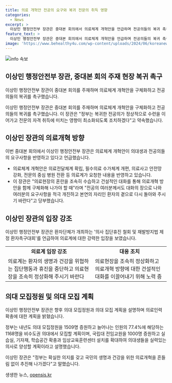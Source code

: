 ```yaml
---
title: 의료 개혁안 전공의 요구와 복귀 전문의 취득 영향
categories:
  - News
excerpt: >
  이상민 행정안전부 장관은 중대본 회의에서 의료체계 개혁안을 언급하며 전공의들의 복귀 촉구하고, 정부가 의료개혁 방향을 전공의들의 요구에 부응하겠다고 밝혔다. 의대 모집정원 증원과 의료현장 정상화를 위한 대화 필요성을 강조했고, 국민들의 의료개혁 지지에 감사의 말씀을 전했다.
feature_text: >
  이상민 행정안전부 장관은 중대본 회의에서 의료체계 개혁안을 언급하며 전공의들의 복귀 촉구하고, 정부가 의료개혁 방향을 전공의들의 요구에 부응하겠다고 밝혔다. 의대 모집정원 증원과 의료현장 정상화를 위한 대화 필요성을 강조했고, 국민들의 의료개혁 지지에 감사의 말씀을 전했다.
image: 'https://www.behealthy4u.com/wp-content/uploads/2024/06/koreanews.jpg'
---
```


<p><img src="https://www.behealthy4u.com/wp-content/uploads/2024/06/koreanews.jpg" alt="info 속보" /></p>

<h2 data-ke-size="size26">이상민 행정안전부 장관, 중대본 회의 주재 현장 복귀 촉구</h2>

<p>이상민 행정안전부 장관이 중대본 회의를 주재하며 의료체계 개혁안을 구체화하고 전공의들의 복귀를 촉구했습니다.</p>

<p data-ke-size="size16">이상민 행정안전부 장관은 중대본 회의를 주재하며 의료체계 개혁안을 구체화하고 전공의들의 복귀를 촉구했습니다. 이 장관은 "정부는 복귀한 전공의가 정상적으로 수련을 이어가고 전문의 자격 취득에 미치는 영향이 최소화되도록 조치하겠다"고 약속했습니다.</p>

<h2 data-ke-size="size26">이상민 장관의 의료개혁 방향</h2>

<p>이번 중대본 회의에서 이상민 행정안전부 장관은 의료체계 개혁안이 의대생과 전공의들의 요구사항을 반영하고 있다고 언급했습니다.</p>

<ul>
  <li>의료체계 개혁안은 의료전달체계 확립, 필수의료 수가체계 개편, 의료사고 안전망 강화, 전문의 중심 병원 전환 등 의료계가 요청한 내용을 반영하고 있습니다.</li>
  <li>이 장관은 "의료현장의 혼란을 조속히 수습하고 건설적인 대화를 통해 의료개혁 방안을 함께 구체화해 나가야 할 때"라며 "전공의 여러분께서도 대화의 장으로 나와 여러분의 요구사항을 적극 개진하고 본연의 자리인 환자의 곁으로 다시 돌아와 주시기 바란다"고 당부했습니다.</li>
</ul>

<h2 data-ke-size="size26">이상민 장관의 입장 강조</h2>

<p>이상민 행정안전부 장관은 환자단체가 개최하는 '의사 집단휴진 철회 및 재발방지법 제정 환자촉구대회'를 언급하여 의료계에 대한 강력한 입장을 보였습니다.</p>

<table>
  <tr>
    <td style="text-align: center; height: 17px;"><b>의료계 입장 강조</b></td>
    <td style="text-align: center; height: 17px;"><b>대응 조치</b></td>
  </tr>
  <tr>
    <td>의료계는 환자의 생명과 건강을 위협하는 집단행동과 휴진을 중단하고 의료현장을 조속히 정상화해 주시기 바란다</td>
    <td>의료현장을 조속히 정상화하고 의료개혁 방향에 대한 건설적인 대화를 이끌어내기 위해 노력 중</td>
  </tr>
</table>

<h2 data-ke-size="size26">의대 모집정원 및 의대 모집 계획</h2>

<p>이상민 행정안전부 장관은 향후 의대 모집정원과 의대 모집 계획을 설명하며 의료인력 확충에 대한 계획을 밝혔습니다.</p>

<p data-ke-size="size16">정부는 내년도 의대 모집정원을 1509명 증원하고 늘어나는 인원의 77.4%에 해당하는 1168명을 비수도권 의대에서 모집할 계획이며, 국립대 전임교원을 1000명 증원하고 실습실, 기자재, 학습공간 확충과 임상교육훈련센터 설치를 확대하여 의대생들을 실력있는 의사로 양성할 계획이라고 설명했습니다.</p>

<p data-ke-size="size16">이상민 장관은 "정부는 확실한 의지를 갖고 국민의 생명과 건강을 위한 의료개혁을 흔들림 없이 추진해 나가겠다"고 말했습니다.</p>
생생한 뉴스, <a href="https://opensis.kr" rel="dofollow">opensis.kr</a>



